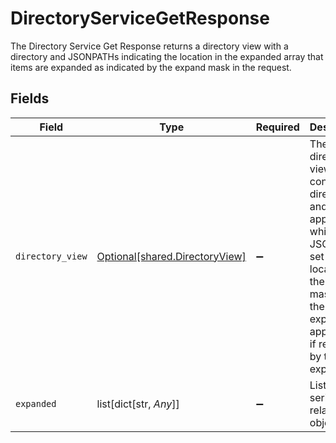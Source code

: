 # DirectoryServiceGetResponse

The Directory Service Get Response returns a directory view with a directory and JSONPATHs indicating the
 location in the expanded array that items are expanded as indicated by the expand mask in the request.


## Fields

| Field                                                                                                                                                                            | Type                                                                                                                                                                             | Required                                                                                                                                                                         | Description                                                                                                                                                                      |
| -------------------------------------------------------------------------------------------------------------------------------------------------------------------------------- | -------------------------------------------------------------------------------------------------------------------------------------------------------------------------------- | -------------------------------------------------------------------------------------------------------------------------------------------------------------------------------- | -------------------------------------------------------------------------------------------------------------------------------------------------------------------------------- |
| `directory_view`                                                                                                                                                                 | [Optional[shared.DirectoryView]](undefined/models/shared/directoryview.md)                                                                                                       | :heavy_minus_sign:                                                                                                                                                               | The directory view contains a directory and an app_path which is a JSONPATH set to the location in the expand mask that the expanded app will live if requested by the expander. |
| `expanded`                                                                                                                                                                       | list[dict[str, *Any*]]                                                                                                                                                           | :heavy_minus_sign:                                                                                                                                                               | List of serialized related objects.                                                                                                                                              |